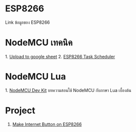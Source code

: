# ESP8266
Link ข้อมูลของ ESP8266

<h1>NodeMCU เทคนิค</h1>
1. <a href="http://tinit14.blogspot.com/2016/03/sensor-google-sheets-database-sd-card.html">Upload to google sheet</a>
2. <a href="https://tridenttd-iot.blogspot.com/2017/05/esp8266-multitask.html">ESP8266 Task Scheduler</a>


<h1>NodeMCU Lua</h1>
1. <a href="http://thaiopensource.org/%E0%B8%A1%E0%B8%B2%E0%B9%80%E0%B8%A5%E0%B9%88%E0%B8%99-nodemcu-devkit-%E0%B8%81%E0%B8%B1%E0%B8%99/"> NodeMCU Dev Kit</a> บทความสอนใช้ NodeMCU กับภาษา Lua เบื้องต้น


<h1>Project</h1>

1. <a href="https://mongoose-os.com/blog/internet-button-on-esp8266-and-amazon-aws-iot-in-2-minutes/">Make Internet Button on ESP8266</a> 

